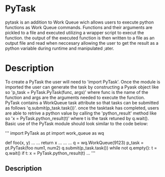 # PyTask

pytask is an addition to Work Queue wich allows users to execute python functions as Work Queue commands. Functions and their arguments are pickled to a file and executed utilizing a wrapper script to execut the function. the output of the executed function is then written to a file as an output file and read when neccesary allowing the user to get the result as a python variable during runtime and manipulated ;ater.

# Description

To create a PyTask the user will need to 'import PyTask'. Once the module is imported the user can generate the task by constructing a Pyask object like so 'p_task = PyTask.PyTask(func, args)' where func is the name of the function and args are the arguments needed to execute the function. PyTask contains a WorkQueue task attribute so that tasks can be submitted as follows 'q.submit(p_task.task())'. once the tasktask has completed, users are able to retrive a python value by calling the 'python_result' method like so 'x  = PyTask.python_result(t)' where t is the task retuned by q.wait(). Basic use of the PyTask module should look similar to the code below:

'''
import PyTask as pt
import work_queue as wq

def foo(x, y)
	...
	...
	return x
...
...
...
q = wq.WorkQueue(9123)
p_task = pt.PyTask(foo num1, num2)
q.submit(p_task.task())
while not q.empty():
	t = q.wait()
	if t:
		x = PyTask.python_result(t)
		...
'''

## Description


